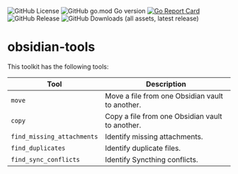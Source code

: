 ![GitHub License](https://img.shields.io/github/license/antfie/obsidian-tools)
![GitHub go.mod Go version](https://img.shields.io/github/go-mod/go-version/antfie/obsidian-tools)
[![Go Report Card](https://goreportcard.com/badge/github.com/antfie/obsidian-tools)](https://goreportcard.com/report/github.com/antfie/obsidian-tools)
![GitHub Release](https://img.shields.io/github/v/release/antfie/obsidian-tools)
![GitHub Downloads (all assets, latest release)](https://img.shields.io/github/downloads/antfie/obsidian-tools/latest/total)

# obsidian-tools

This toolkit has the following tools:

| Tool                       | Description                                     |
|----------------------------|-------------------------------------------------|
| `move`                     | Move a file from one Obsidian vault to another. |
| `copy`                     | Copy a file from one Obsidian vault to another. |
| `find_missing_attachments` | Identify missing attachments.                   |
| `find_duplicates`          | Identify duplicate files.                       |
| `find_sync_conflicts`      | Identify Syncthing conflicts.                   |
